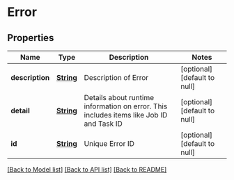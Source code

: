 # Error
## Properties

Name | Type | Description | Notes
------------ | ------------- | ------------- | -------------
**description** | [**String**](string.md) | Description of Error | [optional] [default to null]
**detail** | [**String**](string.md) | Details about runtime information on error. This includes items like Job ID and Task ID | [optional] [default to null]
**id** | [**String**](string.md) | Unique Error ID | [optional] [default to null]

[[Back to Model list]](../README.md#documentation-for-models) [[Back to API list]](../README.md#documentation-for-api-endpoints) [[Back to README]](../README.md)

